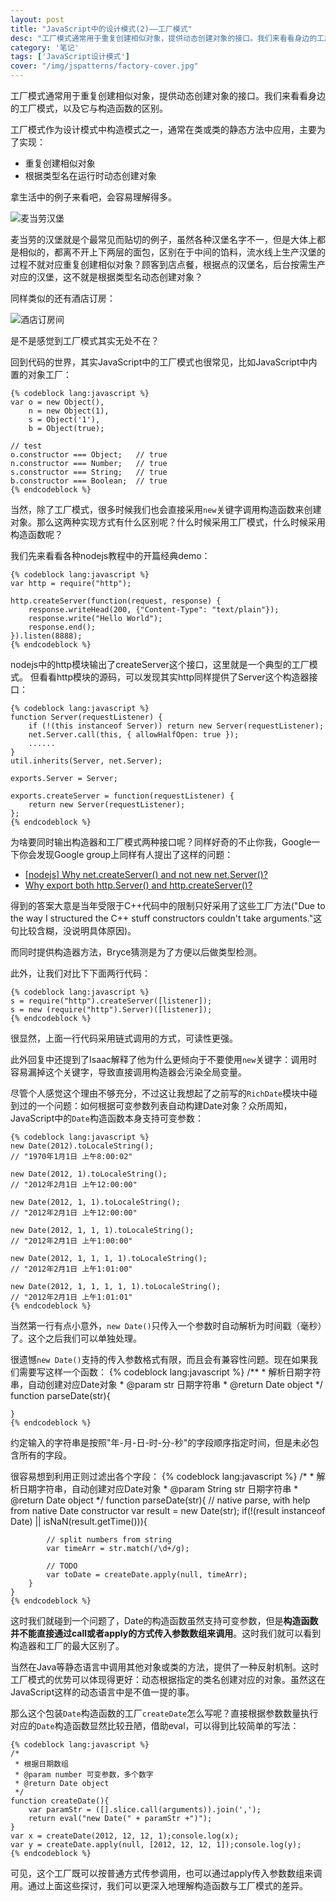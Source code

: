 ```yaml
---
layout: post
title: "JavaScript中的设计模式(2)——工厂模式"
desc: "工厂模式通常用于重复创建相似对象，提供动态创建对象的接口。我们来看看身边的工厂模式，以及它与构造函数的区别。"
category: '笔记' 
tags: ['JavaScript设计模式']
cover: "/img/jspatterns/factory-cover.jpg"
---
```



工厂模式通常用于重复创建相似对象，提供动态创建对象的接口。我们来看看身边的工厂模式，以及它与构造函数的区别。

<!--more-->
工厂模式作为设计模式中构造模式之一，通常在类或类的静态方法中应用，主要为了实现：

+ 重复创建相似对象
+ 根据类型名在运行时动态创建对象

拿生活中的例子来看吧，会容易理解得多。

![麦当劳汉堡](/img/jspatterns/factory1.jpeg)

麦当劳的汉堡就是个最常见而贴切的例子，虽然各种汉堡名字不一，但是大体上都是相似的，都离不开上下两层的面包，区别在于中间的馅料，流水线上生产汉堡的过程不就对应重复创建相似对象？顾客到店点餐，根据点的汉堡名，后台按需生产对应的汉堡，这不就是根据类型名动态创建对象？

同样类似的还有酒店订房：

![酒店订房间](/img/jspatterns/factory2.jpeg)

是不是感觉到工厂模式其实无处不在？

回到代码的世界，其实JavaScript中的工厂模式也很常见，比如JavaScript中内置的对象工厂：

	{% codeblock lang:javascript %}
	var o = new Object(),
		n = new Object(1),
		s = Object('1'),
		b = Object(true);

	// test
	o.constructor === Object;	// true
	n.constructor === Number;	// true
	s.constructor === String;	// true
	b.constructor === Boolean;	// true
	{% endcodeblock %}

当然，除了工厂模式，很多时候我们也会直接采用`new`关键字调用构造函数来创建对象。那么这两种实现方式有什么区别呢？什么时候采用工厂模式，什么时候采用构造函数呢？

我们先来看看各种nodejs教程中的开篇经典demo：

	{% codeblock lang:javascript %}
	var http = require("http");

	http.createServer(function(request, response) {
		response.writeHead(200, {"Content-Type": "text/plain"});
		response.write("Hello World");
		response.end();
	}).listen(8888);
	{% endcodeblock %}

nodejs中的http模块输出了createServer这个接口，这里就是一个典型的工厂模式。
但看看http模块的源码，可以发现其实http同样提供了Server这个构造器接口：

	{% codeblock lang:javascript %}
	function Server(requestListener) {
		if (!(this instanceof Server)) return new Server(requestListener);
		net.Server.call(this, { allowHalfOpen: true });
		......
	}
	util.inherits(Server, net.Server);

	exports.Server = Server;

	exports.createServer = function(requestListener) {
		return new Server(requestListener);
	};
	{% endcodeblock %}

为啥要同时输出构造器和工厂模式两种接口呢？同样好奇的不止你我，Google一下你会发现Google group上同样有人提出了这样的问题：

+ [[nodejs] Why net.createServer() and not new net.Server()?](https://groups.google.com/forum/#!msg/nodejs/GTaCdFPlweI/M0q38C3SJpkJ)
+ [Why export both http.Server() and http.createServer()?](https://groups.google.com/forum/#!msg/nodejs/yoXogs7vNYU/uUKT59t_w-sJ)

得到的答案大意是当年受限于C++代码中的限制只好采用了这些工厂方法("Due to the way I structured the C++ stuff constructors couldn't take arguments."这句比较含糊，没说明具体原因)。

而同时提供构造器方法，Bryce猜测是为了方便以后做类型检测。

此外，让我们对比下下面两行代码：

	{% codeblock lang:javascript %}
	s = require("http").createServer([listener]);
	s = new (require("http").Server)([listener]);
	{% endcodeblock %}

很显然，上面一行代码采用链式调用的方式，可读性更强。

此外回复中还提到了Isaac解释了他为什么更倾向于不要使用`new`关键字：调用时容易漏掉这个关键字，导致直接调用构造器会污染全局变量。

尽管个人感觉这个理由不够充分，不过这让我想起了之前写的`RichDate`模块中碰到过的一个问题：如何根据可变参数列表自动构建Date对象？众所周知，JavaScript中的`Date`构造函数本身支持可变参数：

	{% codeblock lang:javascript %}
	new Date(2012).toLocaleString(); 				
	// "1970年1月1日 上午8:00:02"

	new Date(2012, 1).toLocaleString();
	// "2012年2月1日 上午12:00:00"

	new Date(2012, 1, 1).toLocaleString();
	// "2012年2月1日 上午12:00:00"

	new Date(2012, 1, 1, 1).toLocaleString();
	// "2012年2月1日 上午1:00:00"

	new Date(2012, 1, 1, 1, 1).toLocaleString();
	// "2012年2月1日 上午1:01:00"

	new Date(2012, 1, 1, 1, 1, 1).toLocaleString();
	// "2012年2月1日 上午1:01:01"
	{% endcodeblock %}

当然第一行有点小意外，`new Date()`只传入一个参数时自动解析为时间戳（毫秒）了。这个之后我们可以单独处理。

很遗憾`new Date()`支持的传入参数格式有限，而且会有兼容性问题。现在如果我们需要写这样一个函数：
	{% codeblock lang:javascript %}
	/** 
	 * 解析日期字符串，自动创建对应Date对象
	 * @param str 日期字符串
	 * @return Date object
	 */
	function parseDate(str){
		
	}
	{% endcodeblock %}
约定输入的字符串是按照"年-月-日-时-分-秒"的字段顺序指定时间，但是未必包含所有的字段。

很容易想到利用正则过滤出各个字段：
	{% codeblock lang:javascript %}
	/* 
	 * 解析日期字符串，自动创建对应Date对象
	 * @param String str 日期字符串
	 * @return Date object
	 */
	function parseDate(str){
		// native parse, with help from native Date constructor
		var result = new Date(str);
		if(!(result instanceof Date) || isNaN(result.getTime())){

			// split numbers from string
			var timeArr = str.match(/\d+/g);

			// TODO
			var toDate = createDate.apply(null, timeArr);
		}
	}
	{% endcodeblock %}

这时我们就碰到一个问题了，Date的构造函数虽然支持可变参数，但是**构造函数并不能直接通过call或者apply的方式传入参数数组来调用**。这时我们就可以看到构造器和工厂的最大区别了。

当然在Java等静态语言中调用其他对象或类的方法，提供了一种反射机制。这时工厂模式的优势可以体现得更好：动态根据指定的类名创建对应的对象。虽然这在JavaScript这样的动态语言中是不值一提的事。

那么这个包装`Date`构造函数的工厂`createDate`怎么写呢？直接根据参数数量执行对应的`Date`构造函数显然比较丑陋，借助eval，可以得到比较简单的写法：

	{% codeblock lang:javascript %}
	/* 
	 * 根据日期数组
	 * @param number 可变参数，多个数字
	 * @return Date object
	 */
	function createDate(){
		var paramStr = ([].slice.call(arguments)).join(',');
		return eval("new Date(" + paramStr +")");
	}
	var x = createDate(2012, 12, 12, 1);console.log(x);
	var y = createDate.apply(null, [2012, 12, 12, 1]);console.log(y);
	{% endcodeblock %}

可见，这个工厂既可以按普通方式传参调用，也可以通过apply传入参数数组来调用。通过上面这些探讨，我们可以更深入地理解构造函数与工厂模式的差异。


